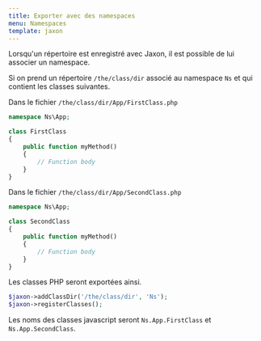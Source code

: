 ```yaml
---
title: Exporter avec des namespaces
menu: Namespaces
template: jaxon
---
```


Lorsqu'un répertoire est enregistré avec Jaxon, il est possible de lui associer un namespace.

Si on prend un répertoire `/the/class/dir` associé au namespace `Ns` et qui contient les classes suivantes.

Dans le fichier `/the/class/dir/App/FirstClass.php`
```php
namespace Ns\App;

class FirstClass
{
    public function myMethod()
    {
        // Function body
    }
}
```

Dans le fichier `/the/class/dir/App/SecondClass.php`
```php
namespace Ns\App;

class SecondClass
{
    public function myMethod()
    {
        // Function body
    }
}
```

Les classes PHP seront exportées ainsi.
```php
$jaxon->addClassDir('/the/class/dir', 'Ns');
$jaxon->registerClasses();
```

Les noms des classes javascript seront `Ns.App.FirstClass` et `Ns.App.SecondClass`.

